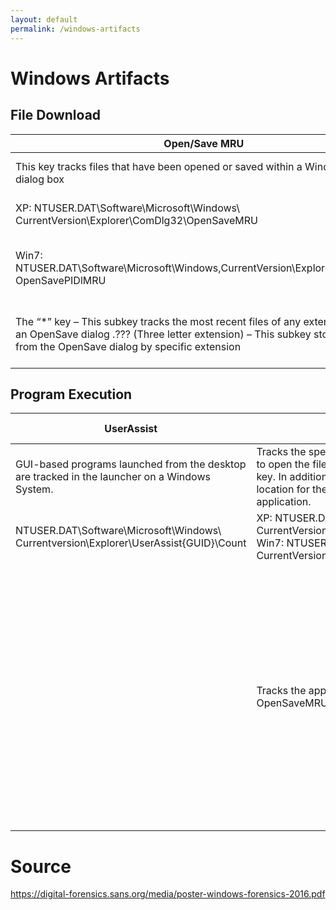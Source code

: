 ```yaml
---
layout: default
permalink: /windows-artifacts
---
```


# Windows Artifacts 

## File Download

| Open/Save MRU                                                                                                                                                                                                   | E-mail Attachments                                                                                                                                                                                      | Skype History                                                                           | Index.dat/ Places.sqlite                                                                                                                                                                                                              | Downloads.sqlite                                                                                                                                                        |
|-----------------------------------------------------------------------------------------------------------------------------------------------------------------------------------------------------------------|---------------------------------------------------------------------------------------------------------------------------------------------------------------------------------------------------------|-----------------------------------------------------------------------------------------|---------------------------------------------------------------------------------------------------------------------------------------------------------------------------------------------------------------------------------------|-------------------------------------------------------------------------------------------------------------------------------------------------------------------------|
| This key tracks files that have been opened or saved within a Windows shell dialog box                                                                                                                          | E-mail Attachments                                                                                                                                                                                      | Skype history                                                                           | Not directly related to “File Download”. Details stored for each local user account. Records number of times visited (frequency)                                                                                                      | Firefox has a built-in download manager application which keeps a history of every file downloaded by the user                                                          |
| XP: NTUSER.DAT\Software\Microsoft\Windows\ CurrentVersion\Explorer\ComDlg32\OpenSaveMRU                                                                                                                         | XP: %USERPROFILE%\Local Settings\Application Data\Microsoft\Outlook                                                                                                                                    | XP: C:\Documents and Settings\<username>\Application\Skype\<skypeusername>              | XP: IE: %userprofile%\Local Settings\History\ History.IE5 FF: %userprofile%\Application Data\Mozilla\ Firefox\ Profiles\.default\places.sqlite                                                                                        | XP: %userprofile%\Application Data\Mozilla\ Firefox\ Profiles\.default\downloads.sqlite                                                                                 |
| Win7: NTUSER.DAT\Software\Microsoft\Windows\,CurrentVersion\Explorer\ComDlg32\ OpenSavePIDlMRU                                                                                                                  | Win7: %USERPROFILE%\AppData\Local\Microsoft\Outlook                                                                                                                                                    | Win7: C:\Users\<username>\AppData\Roaming\ Skype\<skypeusername>                        | Win7: IE: %userprofile%\AppData\Local\Microsoft\Windows\History\History.IE5 %userprofile%\AppData\Local\Microsoft\Windows\History\Low\History.IE5 FF:  %userprofile%\AppData\Roaming\Mozilla\ Firefox\Profiles\.default\places.sqlite | Win7: %userprofile%\AppData\Roaming\Mozilla\ Firefox\ Profiles\.default\downloads.sqlite                                                                                |
| The “*” key – This subkey tracks the most recent files of any extension input in an OpenSave dialog .??? (Three letter extension) – This subkey stores file info from the OpenSave dialog by specific extension | MS Outlook data files found in these locations include OST and PST files. One should also check the OLK and Content.Outlook folder, which might roam depending on the specific version of Outlook used. | Each entry will have a date/time value and a Skype username associated with the action. | Many sites in history will list the files that were opened from remote sites and downloaded to the local system. History will record the access to the file on the website,that was accessed via a link.                              | Downloads sqlite will include:  Filename, Size, and Type Download from and Referring Page File Save Location Application Used to Open File Download Start and End Times |

## Program Execution


| UserAssist                                                                                    | LastVisited MRU                                                                                                                                                                                                                | RunMRU Start->Run                                                                                                                                     | AppCompact Cache                                                                                                                            | Win7 Jump Lists                                                                                                        | Prefetch                                                                                                                                                                                                                                                                                                                                                                       | Service Events                       |
|-----------------------------------------------------------------------------------------------|--------------------------------------------------------------------------------------------------------------------------------------------------------------------------------------------------------------------------------|-------------------------------------------------------------------------------------------------------------------------------------------------------|---------------------------------------------------------------------------------------------------------------------------------------------|------------------------------------------------------------------------------------------------------------------------|--------------------------------------------------------------------------------------------------------------------------------------------------------------------------------------------------------------------------------------------------------------------------------------------------------------------------------------------------------------------------------|--------------------------------------|
| GUI-based programs launched from the desktop are tracked in the launcher on a Windows System. | Tracks the specific executable used by an application to open the files documented in the OpenSaveMRU key. In addition, each value also tracks the directory location for the last file that was accessed by that application. | Whenever someone does a Start -> Run command, it will log the entry for the command they executed.                                                    | Windows Application Compatibility database. Tracks the executable file names, file size, last modified time and in XP the last update time  |                                                                                                                        | Utilized to know an application was executed on a system.                                                                                                                                                                                                                                                                                                                      | Analyze logs for suspicious services |
| NTUSER.DAT\Software\Microsoft\Windows\ Currentversion\Explorer\UserAssist\{GUID}\Count        | XP: NTUSER.DAT\Software\Microsoft\Windows\ CurrentVersion\Explorer\ComDlg32\ LastVisitedMRU Win7: NTUSER.DAT\Software\Microsoft\Windows\ CurrentVersion\Explorer\ComDlg32\,LastVisitedPidlMRU                                  | NTUSER.DAT\Software\Microsoft\Windows\ CurrentVersion\Explorer\RunMRU                                                                                 | XP: SYSTEM\CurrentControlSet\Control\SessionManager\AppCompatibility\ Win7: SYSTEM\CurrentControlSet\Control\Session Manager\AppCompatCache | Win 7: C:\Users\username\AppData\Roaming\Microsoft\Windows\Recent\ AutomaticDestinations                               | C:\Windows\Prefetch                                                                                                                                                                                                                                                                                                                                                            |                                      |
|                                                                                               | Tracks the application executables used to open files in OpenSaveMRU and the last file path used.                                                                                                                              | The order in which the commands are executed is listed in the RunMRU list value. The letters represent the order in which the commands were executed. | Tool: MANDIANT’s ShimCacheParser                                                                                                            | Creation Time = First time item added to the AppID file. Modification Time = Last time item added to the AppID file.   | Each .pf will include last time of execution, number of times run, and device and file handles used by the program   Date/Time file by that name and path was first executed - Creation Date of .pf file (-10 seconds),  Date/Time file by that name and path was last executed  - Embedded last execution time of .pf file - Last modification date of .pf file (-10 seconds) |                                      |


# Source
https://digital-forensics.sans.org/media/poster-windows-forensics-2016.pdf
